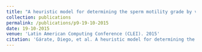 ```yaml
---
title: "A heuristic model for determining the sperm motility grade by video"
collection: publications
permalink: /publications/p9-19-10-2015
date: 19-10-2015
venue: 'Latin American Computing Conference (CLEI). 2015'
citation: 'Gárate, Diego, et al. A heuristic model for determining the sperm motility grade by video. <i>Latin American Computing Conference (CLEI). IEEE </i>, 2015.'
---
```

